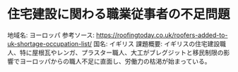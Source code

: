 # 住宅建設に関わる職業従事者の不足問題

地域名: ヨーロッパ
参考ソース: https://roofingtoday.co.uk/roofers-added-to-uk-shortage-occupation-list/
国名: イギリス
課題概要: イギリスの住宅建設職人、特に屋根瓦やレンガ、プラスター職人、大工がブレグジットと移民制限の影響でヨーロッパからの職人不足に直面し、労働力の枯渇が始まっている。